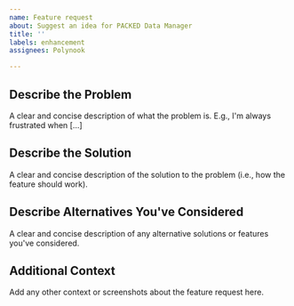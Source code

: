 ```yaml
---
name: Feature request
about: Suggest an idea for PACKED Data Manager
title: ''
labels: enhancement
assignees: Polynook

---
```


## Describe the Problem
A clear and concise description of what the problem is. E.g., I'm always frustrated when [...]

## Describe the Solution
A clear and concise description of the solution to the problem (i.e., how the feature should work).

## Describe Alternatives You've Considered
A clear and concise description of any alternative solutions or features you've considered.

## Additional Context
Add any other context or screenshots about the feature request here.
